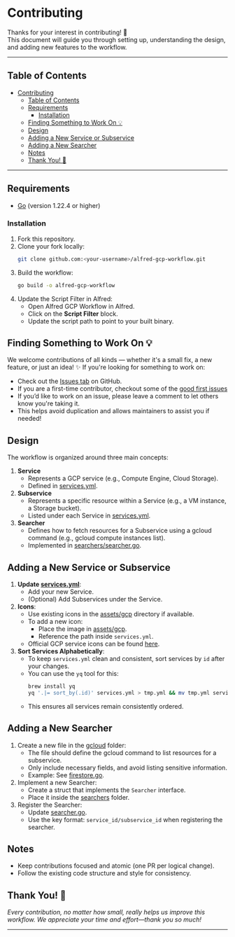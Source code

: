 # Contributing

Thanks for your interest in contributing! 🎉  
This document will guide you through setting up, understanding the design, and adding new features to the workflow.

---

## Table of Contents
- [Contributing](#contributing)
  - [Table of Contents](#table-of-contents)
  - [Requirements](#requirements)
    - [Installation](#installation)
  - [Finding Something to Work On 💡](#finding-something-to-work-on-)
  - [Design](#design)
  - [Adding a New Service or Subservice](#adding-a-new-service-or-subservice)
  - [Adding a New Searcher](#adding-a-new-searcher)
  - [Notes](#notes)
  - [Thank You! 🙏](#thank-you-)

---

## Requirements

- [Go](https://golang.org/doc/install) (version 1.22.4 or higher)

### Installation

1. Fork this repository.
2. Clone your fork locally:
   ```bash
   git clone github.com:<your-username>/alfred-gcp-workflow.git
   ```
3. Build the workflow:
   ```bash
   go build -o alfred-gcp-workflow
   ```
4. Update the Script Filter in Alfred:
    - Open Alfred GCP Workflow in Alfred.
    - Click on the **Script Filter** block.
    - Update the script path to point to your built binary.


## Finding Something to Work On 💡

We welcome contributions of all kinds — whether it's a small fix, a new feature, or just an idea! ✨
If you're looking for something to work on:
- Check out the [Issues tab](https://github.com/dineshgowda24/alfred-gcp-workflow/issues) on GitHub.
- If you are a first-time contributor, checkout some of the [good first issues](https://github.com/dineshgowda24/alfred-gcp-workflow/labels/good%20first%20issue)
- If you’d like to work on an issue, please leave a comment to let others know you're taking it.
- This helps avoid duplication and allows maintainers to assist you if needed!

## Design

The workflow is organized around three main concepts:
1. **Service**
   - Represents a GCP service (e.g., Compute Engine, Cloud Storage).
   - Defined in [services.yml](./services.yml).
2. **Subservice**
   - Represents a specific resource within a Service (e.g., a VM instance, a Storage bucket).
   - Listed under each Service in [services.yml](./services.yml).
3. **Searcher**
   - Defines how to fetch resources for a Subservice using a gcloud command (e.g., gcloud compute instances list).
   - Implemented in [searchers/searcher.go](./searchers/searcher.go).

## Adding a New Service or Subservice

1. **Update [services.yml](./services.yml)**:
   - Add your new Service.
   - (Optional) Add Subservices under the Service.
2. **Icons**:
   - Use existing icons in the [assets/gcp](./assets/gcp) directory if available.
   - To add a new icon:
      - Place the image in [assets/gcp](./assets/gcp).
      - Reference the path inside `services.yml`.
   - Official GCP service icons can be found [here](https://cloud.google.com/icons).
3. **Sort Services Alphabetically**:
   - To keep `services.yml` clean and consistent, sort services by `id` after your changes.
   - You can use the `yq` tool for this:
     ```bash
     brew install yq
     yq '.|= sort_by(.id)' services.yml > tmp.yml && mv tmp.yml services.yml
     ```
   - This ensures all services remain consistently ordered.

## Adding a New Searcher
1. Create a new file in the [gcloud](./gcloud/) folder:
   - The file should define the gcloud command to list resources for a subservice.
   - Only include necessary fields, and avoid listing sensitive information.
   - Example: See [firestore.go](./gcloud/filestore.go).
2. Implement a new Searcher:
   - Create a struct that implements the `Searcher` interface.
   - Place it inside the [searchers](./searchers/) folder.
3. Register the Searcher:
   - Update [searcher.go](./searchers/searcher.go).
   - Use the key format: `service_id/subservice_id` when registering the searcher.

## Notes

- Keep contributions focused and atomic (one PR per logical change).
- Follow the existing code structure and style for consistency.

## Thank You! 🙏

*Every contribution, no matter how small, really helps us improve this workflow. We appreciate your time and effort—thank you so much!*

---
